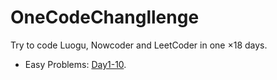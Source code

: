 # OneCodeChangllenge

Try to code Luogu, Nowcoder and LeetCoder in one $\times 18$ days.

- Easy Problems: [Day1-10](./Day1-10/).
